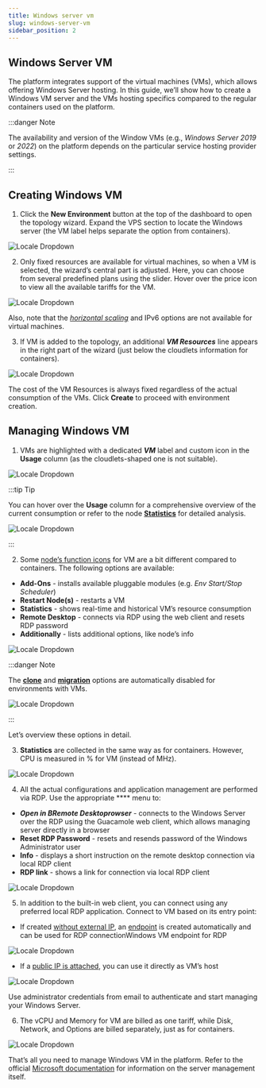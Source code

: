 ```yaml
---
title: Windows server vm
slug: windows-server-vm
sidebar_position: 2
---
```


## Windows Server VM

The platform integrates support of the virtual machines (VMs), which allows offering Windows Server hosting. In this guide, we’ll show how to create a Windows VM server and the VMs hosting specifics compared to the regular containers used on the platform.

:::danger Note

The availability and version of the Window VMs (e.g., _Windows Server 2019_ or _2022_) on the platform depends on the particular service hosting provider settings.

:::

## Creating Windows VM

1. Click the **New Environment** button at the top of the dashboard to open the topology wizard. Expand the VPS section to locate the Windows server (the VM label helps separate the option from containers).

<div style={{
    display:'flex',
    justifyContent: 'center',
    margin: '0 0 1rem 0'
}}>

![Locale Dropdown](./img/WindowsServerVM/01-windows-vm-topology-wizard.png)

</div>

2. Only fixed resources are available for virtual machines, so when a VM is selected, the wizard’s central part is adjusted. Here, you can choose from several predefined plans using the slider. Hover over the price icon to view all the available tariffs for the VM.

<div style={{
    display:'flex',
    justifyContent: 'center',
    margin: '0 0 1rem 0'
}}>

![Locale Dropdown](./img/WindowsServerVM/02-windows-vm-resource-plans.png)

</div>

Also, note that the _[horizontal scaling](http://localhost:3000/docs/application-setting/scaling-and-clustering/horizontal-scaling)_ and IPv6 options are not available for virtual machines.

3. If VM is added to the topology, an additional **_VM Resources_** line appears in the right part of the wizard (just below the cloudlets information for containers).

<div style={{
    display:'flex',
    justifyContent: 'center',
    margin: '0 0 1rem 0'
}}>

![Locale Dropdown](./img/WindowsServerVM/03-vm-resources-and-cost.png)

</div>

The cost of the VM Resources is always fixed regardless of the actual consumption of the VMs. Click **Create** to proceed with environment creation.

## Managing Windows VM

1. VMs are highlighted with a dedicated **_VM_** label and custom icon in the **Usage** column (as the cloudlets-shaped one is not suitable).

<div style={{
    display:'flex',
    justifyContent: 'center',
    margin: '0 0 1rem 0'
}}>

![Locale Dropdown](./img/WindowsServerVM/04-vm-label-and-resources-icon.png)

</div>

:::tip Tip

You can hover over the **Usage** column for a comprehensive overview of the current consumption or refer to the node **[Statistics](/docs/application-setting/built-in-monitoring/statistics)** for detailed analysis.

<div style={{
    display:'flex',
    justifyContent: 'center',
    margin: '0 0 1rem 0'
}}>

![Locale Dropdown](./img/WindowsServerVM/05-vm-current-resource-consumption.png)

</div>

:::

2. Some [node’s function icons](/docs/quickstart/dashboard-guide#function-icons-for-each-instance) for VM are a bit different compared to containers. The following options are available:

- **Add-Ons** - installs available pluggable modules (e.g. _Env Start/Stop Scheduler_)
- **Restart Node(s)** - restarts a VM
- **Statistics** - shows real-time and historical VM’s resource consumption
- **Remote Desktop** - connects via RDP using the web client and resets RDP password
- **Additionally** - lists additional options, like node’s info

<div style={{
    display:'flex',
    justifyContent: 'center',
    margin: '0 0 1rem 0'
}}>

![Locale Dropdown](./img/WindowsServerVM/06-vm-function-icons.png)

</div>

:::danger Note

The **[clone](/docs/environment-management/cloning-environment)** and **[migration](/docs/environment-management/environment-regions/migration-between-regions)** options are automatically disabled for environments with VMs.

<div style={{
    display:'flex',
    justifyContent: 'center',
    margin: '0 0 1rem 0'
}}>

![Locale Dropdown](./img/WindowsServerVM/07-vm-clone-disabled.png)

</div>

:::

Let’s overview these options in detail.

3. **Statistics** are collected in the same way as for containers. However, CPU is measured in % for VM (instead of MHz).

<div style={{
    display:'flex',
    justifyContent: 'center',
    margin: '0 0 1rem 0'
}}>

![Locale Dropdown](./img/WindowsServerVM/08-vm-statistics-monitoring.png)

</div>

4. All the actual configurations and application management are performed via RDP. Use the appropriate \*\*\*\* menu to:

- **_Open in BRemote Desktoprowser_** - connects to the Windows Server over the RDP using the Guacamole web client, which allows managing server directly in a browser
- **Reset RDP Password** - resets and resends password of the Windows Administrator user
- **Info** - displays a short instruction on the remote desktop connection via local RDP client
- **RDP link** - shows a link for connection via local RDP client

<div style={{
    display:'flex',
    justifyContent: 'center',
    margin: '0 0 1rem 0'
}}>

![Locale Dropdown](./img/WindowsServerVM/09-vm-node-remote-desktop-options.png)

</div>

5. In addition to the built-in web client, you can connect using any preferred local RDP application. Connect to VM based on its entry point:

- If created <u>without external IP</u>, an [endpoint](/docs/application-setting/external-access-to-applications/endpoints) is created automatically and can be used for RDP connectionWindows VM endpoint for RDP

<div style={{
    display:'flex',
    justifyContent: 'center',
    margin: '0 0 1rem 0'
}}>

![Locale Dropdown](./img/WindowsServerVM/10-windows-vm-endpoint-for-rdp.png)

</div>

- If a <u>public IP is attached</u>, you can use it directly as VM’s host

<div style={{
    display:'flex',
    justifyContent: 'center',
    margin: '0 0 1rem 0'
}}>

![Locale Dropdown](./img/WindowsServerVM/11-windows-vm-remote-desktop-connection.png)

</div>

Use administrator credentials from email to authenticate and start managing your Windows Server.

6. The vCPU and Memory for VM are billed as one tariff, while Disk, Network, and Options are billed separately, just as for containers.

<div style={{
    display:'flex',
    justifyContent: 'center',
    margin: '0 0 1rem 0'
}}>

![Locale Dropdown](./img/WindowsServerVM/12-windows-vm-billing-history.png)

</div>

That’s all you need to manage Windows VM in the platform. Refer to the official [Microsoft documentation](https://learn.microsoft.com/en-us/windows-server/) for information on the server management itself.
